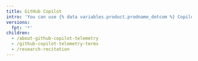 ```yaml
---
title: GitHub Copilot
intro: 'You can use {% data variables.product.prodname_dotcom %} Copilot to assist with your programming in Visual Studio Code, Jetbrains Idea and Vim.'
versions:
  fpt: '*'
children:
  - /about-github-copilot-telemetry
  - /github-copilot-telemetry-terms
  - /research-recitation
---
```


